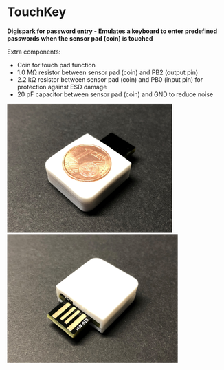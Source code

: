 # TouchKey
<b>Digispark for password entry - Emulates a keyboard to enter predefined passwords when the sensor pad (coin) is touched</b>

Extra components:  
* Coin for touch pad function  
* 1.0 MΩ resistor between sensor pad (coin) and PB2 (output pin)  
* 2.2 kΩ resistor between sensor pad (coin) and PB0 (input pin) for protection against ESD damage  
* 20 pF capacitor between sensor pad (coin) and GND to reduce noise  

<IMG SRC="https://github.com/B-G-T/TouchKey/blob/main/case/top.jpg" height=300> <IMG SRC="https://github.com/B-G-T/TouchKey/blob/main/case/bottom.jpg" height=300>
  
